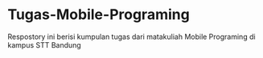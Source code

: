 # Tugas-Mobile-Programing
Respostory ini berisi kumpulan tugas dari matakuliah Mobile Programing di kampus STT Bandung
